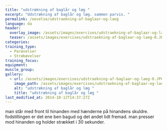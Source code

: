 ```yaml
---
title: "udstrækning af baglår og læg "
excerpt: "Udstrækning af baglår og læg. sammen parvis. "
permalink: /oevelse/udstraekning-af-baglaar-og-laeg
language: da
header:
  overlay_image: /assets/images/exercises/udstraekning-af-baglaar-og-laeg-0.JPG
  teaser: /assets/images/exercises/udstraekning-af-baglaar-og-laeg-0.JPG
categories:
training_type: 
  - Parøvelser
  - Strækøvelser
training_focus: 
equipment:
muscle_group:
gallery:
  - url: /assets/images/exercises/udstraekning-af-baglaar-og-laeg-0.JPG
    image_path: /assets/images/exercises/udstraekning-af-baglaar-og-laeg-0.JPG
    alt: "udstrækning af baglår og læg "
    title: "udstrækning af baglår og læg "
last_modified_at: 2014-10-12T14:37:27Z
---
```


man står med front til hinanden med hænderne på hinandens skuldre. fodstillingen er det ene ben bagud og det andet lidt fremad. man presser mod hinanden og holder strækket i 30 sekunder.
